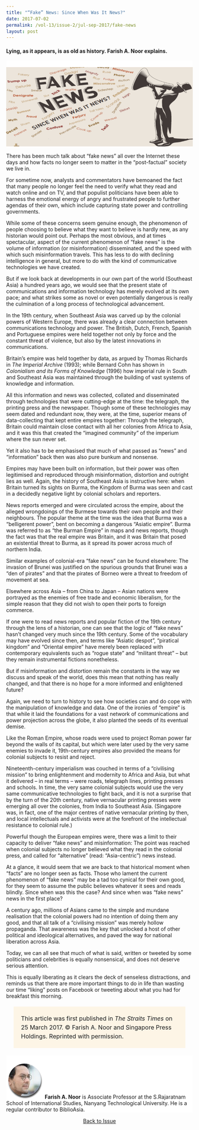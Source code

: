 ```yaml
---
title: "“Fake” News: Since When Was It News?"
date: 2017-07-02
permalink: /vol-13/issue-2/jul-sep-2017/fake-news
layout: post
---
```

#### Lying, as it appears, is as old as history. **Farish A. Noor** explains.

<div style="background-color: white;"><br><img src="/images/Vol-13-issue-2/fake-news/01_fakenews.png"></div>

There has been much talk about “fake news” all over the Internet these days and how facts no longer seem to matter in the “post-factual” society we live in.

For sometime now, analysts and commentators have bemoaned the fact that many people no longer feel the need to verify what they read and watch online and on TV, and that populist politicians have been able to harness the emotional energy of angry and frustrated people to further agendas of their own, which include capturing state power and controlling governments.

While some of these concerns seem genuine enough, the phenomenon of people choosing to believe what they want to believe is hardly new, as any historian would point out. Perhaps the most obvious, and at times spectacular, aspect of the current phenomenon of “fake news” is the volume of information (or misinformation) disseminated, and the speed with which such misinformation travels. This has less to do with declining intelligence in general, but more to do with the kind of communicative technologies we have created.

But if we look back at developments in our own part of the world (Southeast Asia) a hundred years ago, we would see that the present state of communications and information technology has merely evolved at its own pace; and what strikes some as novel or even potentially dangerous is really the culmination of a long process of technological advancement.

In the 19th century, when Southeast Asia was carved up by the colonial powers of Western Europe, there was already a clear connection between communications technology and power. The British, Dutch, French, Spanish and Portuguese empires were held together not only by force and the constant threat of violence, but also by the latest innovations in communications.

Britain’s empire was held together by data, as argued by Thomas Richards in *The Imperial Archive* (1993); while Bernard Cohn has shown in *Colonialism and its Forms of Knowledge* (1996) how imperial rule in South and Southeast Asia was maintained through the building of vast systems of knowledge and information.

All this information and news was collected, collated and disseminated through technologies that were cutting-edge at the time: the telegraph, the printing press and the newspaper. Though some of these technologies may seem dated and redundant now, they were, at the time, superior means of data-collecting that kept entire empires together: Through the telegraph, Britain could maintain close contact with all her colonies from Africa to Asia, and it was this that created the “imagined community” of the imperium where the sun never set.

Yet it also has to be emphasised that much of what passed as “news” and “information” back then was also pure bunkum and nonsense.

Empires may have been built on information, but their power was often legitimised and reproduced through misinformation, distortion and outright lies as well. Again, the history of Southeast Asia is instructive here: when Britain turned its sights on Burma, the Kingdom of Burma was seen and cast in a decidedly negative light by colonial scholars and reporters.

News reports emerged and were circulated across the empire, about the alleged wrongdoings of the Burmese towards their own people and their neighbours. The popular theme at the time was the idea that Burma was a “belligerent power”, bent on becoming a dangerous “Asiatic empire”. Burma was referred to as “the Burman Empire” in maps and news reports, though the fact was that the real empire was Britain, and it was Britain that posed an existential threat to Burma, as it spread its power across much of northern India.

Similar examples of colonial-era “fake news” can be found elsewhere: The invasion of Brunei was justified on the spurious grounds that Brunei was a “den of pirates” and that the pirates of Borneo were a threat to freedom of movement at sea.

Elsewhere across Asia – from China to Japan – Asian nations were portrayed as the enemies of free trade and economic liberalism, for the simple reason that they did not wish to open their ports to foreign commerce.

If one were to read news reports and popular fiction of the 19th century through the lens of a historian, one can see that the logic of “fake news” hasn’t changed very much since the 19th century. Some of the vocabulary may have evolved since then, and terms like “Asiatic despot”, “piratical kingdom” and “Oriental empire” have merely been replaced with contemporary equivalents such as “rogue state” and “militant threat” – but they remain instrumental fictions nonetheless.

But if misinformation and distortion remain the constants in the way we discuss and speak of the world, does this mean that nothing has really changed, and that there is no hope for a more informed and enlightened future?

Again, we need to turn to history to see how societies can and do cope with the manipulation of knowledge and data. One of the ironies of “empire” is that while it laid the foundations for a vast network of communications and power projection across the globe, it also planted the seeds of its eventual demise.

Like the Roman Empire, whose roads were used to project Roman power far beyond the walls of its capital, but which were later used by the very same enemies to invade it, 19th-century empires also provided the means for colonial subjects to resist and reject.

Nineteenth-century imperialism was couched in terms of a “civilising mission” to bring enlightenment and modernity to Africa and Asia, but what it delivered – in real terms – were roads, telegraph lines, printing presses and schools. In time, the very same colonial subjects would use the very same communicative technologies to fight back, and it is not a surprise that by the turn of the 20th century, native vernacular printing presses were emerging all over the colonies, from India to Southeast Asia. (Singapore was, in fact, one of the major centres of native vernacular printing by then, and local intellectuals and activists were at the forefront of the intellectual resistance to colonial rule.)

Powerful though the European empires were, there was a limit to their capacity to deliver “fake news” and misinformation: The point was reached when colonial subjects no longer believed what they read in the colonial press, and called for “alternative” (read: “Asia-centric”) news instead.

At a glance, it would seem that we are back to that historical moment when “facts” are no longer seen as facts. Those who lament the current phenomenon of “fake news” may be a tad too cynical for their own good, for they seem to assume the public believes whatever it sees and reads blindly. Since when was this the case? And since when was “fake news” news in the first place?

A century ago, millions of Asians came to the simple and mundane realisation that the colonial powers had no intention of doing them any good, and that all talk of a “civilising mission” was merely hollow propaganda. That awareness was the key that unlocked a host of other political and ideological alternatives, and paved the way for national liberation across Asia.

Today, we can all see that much of what is said, written or tweeted by some politicians and celebrities is equally nonsensical, and does not deserve serious attention.

This is equally liberating as it clears the deck of senseless distractions, and reminds us that there are more important things to do in life than wasting our time “liking” posts on Facebook or tweeting about what you had for breakfast this morning.

<span style="background-colour: #fdf5e6; padding: 20px; margin: 20px; background:#fdf5e6; display:block; font-size:1rem; line-height:1.5rem;">This article was first published in <i>The Straits Times</i> on 25 March 2017. © Farish A. Noor and Singapore Press Holdings. Reprinted with permission.</span>

<div style="background-color: white;">
<br>
<img style="width: 100px; height: 100px;" src="/images/Vol-13-issue-2/fake-news/farish.png">
	<b>Farish A. Noor</b> is Associate Professor at the S.Rajaratnam School of International Studies, Nanyang Technological University. He is a regular contributor to BiblioAsia.
</div>

<a href="/vol-13/issue-2/jul-sep-2017/"><center>Back to Issue</center></a>